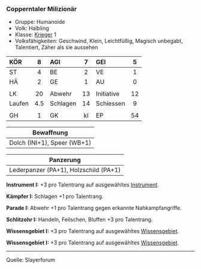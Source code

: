 ### Copperntaler Milizionär

- Gruppe: Humanoide
- Volk: Halbling
- Klasse: [Krieger](../../grw/charaktere-klasse-krieger.md) 1
- Volksfähigkeiten: Geschwind, Klein, Leichtfüßig, Magisch unbegabt, Talentiert, Zäher als sie aussehen

| KÖR    |  8  | AGI      |  7  | GEI        |  5  |
| :----- | :-: | :------- | :-: | :--------- | :-: |
| ST     |  4  | BE       |  2  | VE         |  1  |
| HÄ     |  2  | GE       |  1  | AU         |  0  |
|        |     |          |     |            |     |
| LK     | 20  | Abwehr   | 13  | Initiative | 12  |
| Laufen | 4.5 | Schlagen | 14  | Schiessen  |  9  |
|        |     |          |     |            |     |
| GH     |  1  | GK       | kl  | EP         | 54  |

|         Bewaffnung          |
| :-------------------------: |
| Dolch (INI+1), Speer (WB+1) |

|               Panzerung               |
| :-----------------------------------: |
| Lederpanzer (PA+1), Holzschild (PA+1) |

**Instrument I:** +3 pro Talentrang auf ausgewähltes [Instrument](../../grw/talente/instrument.md).

**Kämpfer I:** Schlagen +1 pro Talentrang.

**Parade I:** Abwehr +1 pro Talentrang gegen erkannte Nahkampfangriffe.

**Schlitzohr I:** Handeln, Feilschen, Bluffen +3 pro Talentrang.

**Wissensgebiet I:** +3 pro Talentrang auf ausgewähltes [Wissensgebiet](../../grw/talente/wissensgebiet.md).

**Wissensgebiet I:** +3 pro Talentrang auf ausgewähltes [Wissensgebiet](../../grw/talente/wissensgebiet.md).

---

Quelle: Slayerforum
